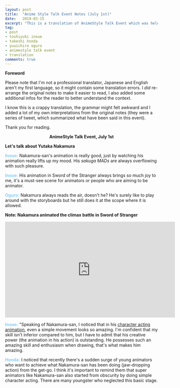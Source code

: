 ```yaml
---
layout: post
title:  "Anime Style Talk Event Notes (July 1st)"
date:   2019-03-15
excerpt: "This is a translation of AnimeStyle Talk Event which was held on July 1st 2018. "
tag:
- post
- toshiyuki inoue
- takeshi honda
- yuuichiro oguro
- animestyle talk event
- translation
comments: true
---
```

<b>Foreword</b>

Please note that I'm not a professional translator, Japanese and English aren't my first language, so it might contain some translation errors. I <i>did</i> re-arrange the original notes to make it easier to read, I also added some additional infos for the reader to better understand the context. 

I know this is a crappy translation, the grammar might felt awkward and I added a lot of my own interpretations from the original notes (they were a series of tweet, which summarized what have been said in this event). 

Thank you for reading. 

<center><b>AnimeStyle Talk Event, July 1st</b></center>

<b>Let's talk about Yutaka Nakamura</b>

<font color="#87CEFA"><b>Inoue:</b></font> Nakamura-san's animation is really good, just by watching his animation really lifts up my mood. His _sakuga MADs_ are always overflowing with such pleasure.  

<font color="#87CEFA"><b>Inoue:</b></font> His animation in Sword of the Stranger always brings so much joy to me, it's a must-see scene for animators or people who are aiming to be animator. 

<font color="#87CEFA"><b>Oguro:</b></font> Nakamura always reads the air, doesn't he?  He's surely like to play around with the storyboards but he still does it at the scope where it is allowed.

<font color=""><b>Note: Nakamura animated the climax battle in Sword of Stranger</b></font>

<iframe width="560" height="315" src="https://www.youtube.com/embed/ukQnsxUs1Fw" frameborder="0"> </iframe>
<br/>

<font color="#87CEFA"><b>Inoue:</b></font> "Speaking of Nakamura-san, I noticed that in his <a href="https://www.sakugabooru.com/post?tags=yutaka_nakamura+character_acting+">character acting animation</a>, even a simple movement looks so amazing. I'm confident that my skill isn't inferior compared to him, but I have to admit that his creative power (the animation in his action) is outstanding. He possesses such an amazing skill and enthusiasm when drawing, that's what makes him amazing. 

<font color="#87CEFA"><b>Honda:</b></font> I noticed that recently there's a sudden surge of young animators who want to achieve what Nakamura-san has been doing (jaw-dropping action) from the get-go. I think it's important to remind them that super animators like Nakamura-san also started from obscurity by doing simple character acting. There are many youngster who neglected this basic stage.  



